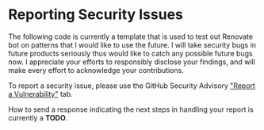 # Reporting Security Issues

The following code is currently a template that is used to test out Renovate bot on patterns that I would like to use the future. I will take security bugs in future products seriously thus would like to catch any possible future bugs now. I appreciate your efforts to responsibly disclose your findings, and will make every effort to acknowledge your contributions.

To report a security issue, please use the GitHub Security Advisory ["Report a Vulnerability"](https://github.com/dsm23/dsm23-next-template/security/advisories/new) tab.

How to send a response indicating the next steps in handling your report is currently a **TODO**.
